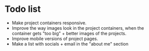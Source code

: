 # Todo list
* Make project containers responsive.
* Improve the way images look in the project containers, when the container gets "too big" + better images of the projects.
* Improve mobile versions of project pages.
* Make a list with socials + email in the "about me" section